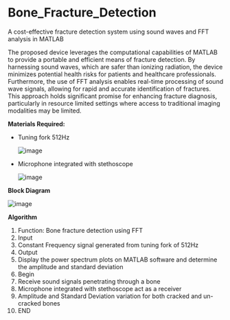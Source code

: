 # Bone_Fracture_Detection
A cost-effective fracture detection system using  sound waves and FFT analysis in MATLAB

The proposed device leverages the computational capabilities of MATLAB to provide a 
portable and efficient means of fracture detection. By harnessing sound waves, which are 
safer than ionizing radiation, the device minimizes potential health risks for patients and 
healthcare professionals. Furthermore, the use of FFT analysis enables real-time processing 
of sound wave signals, allowing for rapid and accurate identification of fractures. This 
approach holds significant promise for enhancing fracture diagnosis, particularly in resource
limited settings where access to traditional imaging modalities may be limited.


**Materials Required:**

- Tuning fork 512Hz

  ![image](https://github.com/user-attachments/assets/b9ab29e1-acc5-4bf3-8847-d1408aec530d)

- Microphone integrated with stethoscope

  ![image](https://github.com/user-attachments/assets/c0a774cb-4626-4609-a67d-e535f72939c1)

**Block Diagram**

![image](https://github.com/user-attachments/assets/45088f5e-944d-4884-9b36-6897377b9b06)

**Algorithm**

1. Function: Bone fracture detection using FFT  
2. Input  
3. Constant Frequency signal generated from tuning fork of 512Hz  
4. Output  
5. Display the power spectrum plots on MATLAB software and determine the amplitude and 
standard deviation 
6. Begin  
7. Receive sound signals penetrating through a bone  
8. Microphone integrated with stethoscope act as a receiver  
9. Amplitude and Standard Deviation variation for both cracked and un-cracked bones  
10. END

